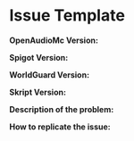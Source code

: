 # Issue Template
<!--- In order to create a valid issue report you have to follow this template. -->
<!--- If you have a bug and don't follow the format, your issue will not only waste our time, but yours as well as we cannot work with "This is broken, help me" with minimal information as we are not wizards who can see what versions of plugins you use -->
<!--- You may remove it if you are posting a feature request. -->
**OpenAudioMc Version:** 
<!--- Enter /version OpenAudioMc in game to get the version -->

**Spigot Version:**
<!--- Enter /version in game to get the version -->


<!--- You may remove this if you don't have an issue with WorldGuard -->
**WorldGuard Version:**
<!--- Enter /version WorldGuard in game to get the version -->


<!--- You may remove this if you don't have an issue with Skript -->
**Skript Version:**
<!--- Enter /version Skript in game to get the version -->

**Description of the problem:** 


**How to replicate the issue:** 
<!--- If you can reproduce the issue please tell us as detailed as possible step by step how to do that -->
